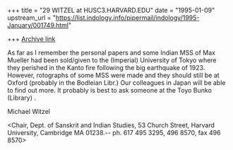+++
title = "29 WITZEL at HUSC3.HARVARD.EDU"
date = "1995-01-09"
upstream_url = "https://list.indology.info/pipermail/indology/1995-January/001749.html"

+++
[Archive link](https://list.indology.info/pipermail/indology/1995-January/001749.html)

As far as I remember the personal papers and some Indian MSS of Max 
Mueller had been sold/given to the (Imperial) University of Tokyo where
they perished in the Kanto fire following the big earthquake of 1923. However, rotographs of 
some MSS were made and they should still be at Oxford (probably in the 
Bodleian Libr.) 
Our colleagues in Japan will be able to find out more. It probably is best 
to ask someone at the Toyo Bunko (Library) .

Michael Witzel



<Chair, Dept. of Sanskrit and Indian Studies, 53 Church Street, Harvard 
University, Cambridge MA 01238.-- ph. 617 495 3295, 496 8570, fax 496 8570>





